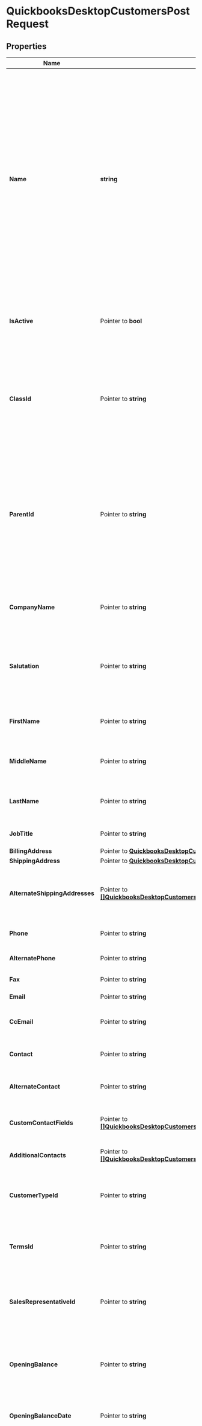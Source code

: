# QuickbooksDesktopCustomersPostRequest

## Properties

Name | Type | Description | Notes
------------ | ------------- | ------------- | -------------
**Name** | **string** | The case-insensitive name of this customer. Not guaranteed to be unique because it does not include the names of its hierarchical parent objects like &#x60;fullName&#x60; does. For example, two customers could both have the &#x60;name&#x60; \&quot;Website Redesign Project\&quot;, but they could have unique &#x60;fullName&#x60; values, such as \&quot;ABC Corporation:Website Redesign Project\&quot; and \&quot;Baker:Website Redesign Project\&quot;.  Maximum length: 41 characters. | 
**IsActive** | Pointer to **bool** | Indicates whether this customer is active. Inactive objects are typically hidden from views and reports in QuickBooks. Defaults to &#x60;true&#x60;. | [optional] [default to true]
**ClassId** | Pointer to **string** | The customer&#39;s class. Classes can be used to categorize objects into meaningful segments, such as department, location, or type of work. In QuickBooks, class tracking is off by default. | [optional] 
**ParentId** | Pointer to **string** | The parent customer one level above this one in the hierarchy. For example, if this customer has a &#x60;fullName&#x60; of \&quot;ABC Corporation:Website Redesign Project\&quot;, its parent has a &#x60;fullName&#x60; of \&quot;ABC Corporation\&quot;. If this customer is at the top level, this field will be &#x60;null&#x60;. | [optional] 
**CompanyName** | Pointer to **string** | The name of the company associated with this customer. This name is used on invoices, checks, and other forms. | [optional] 
**Salutation** | Pointer to **string** | The formal salutation title that precedes the name of the contact person for this customer, such as \&quot;Mr.\&quot;, \&quot;Ms.\&quot;, or \&quot;Dr.\&quot;. | [optional] 
**FirstName** | Pointer to **string** | The first name of the contact person for this customer.  Maximum length: 25 characters. | [optional] 
**MiddleName** | Pointer to **string** | The middle name of the contact person for this customer.  Maximum length: 5 characters. | [optional] 
**LastName** | Pointer to **string** | The last name of the contact person for this customer.  Maximum length: 25 characters. | [optional] 
**JobTitle** | Pointer to **string** | The job title of the contact person for this customer. | [optional] 
**BillingAddress** | Pointer to [**QuickbooksDesktopCustomersPostRequestBillingAddress**](QuickbooksDesktopCustomersPostRequestBillingAddress.md) |  | [optional] 
**ShippingAddress** | Pointer to [**QuickbooksDesktopCustomersPostRequestShippingAddress**](QuickbooksDesktopCustomersPostRequestShippingAddress.md) |  | [optional] 
**AlternateShippingAddresses** | Pointer to [**[]QuickbooksDesktopCustomersPostRequestAlternateShippingAddressesInner**](QuickbooksDesktopCustomersPostRequestAlternateShippingAddressesInner.md) | A list of additional shipping addresses for this customer. Useful when the customer has multiple shipping locations. | [optional] 
**Phone** | Pointer to **string** | The customer&#39;s primary telephone number. | [optional] 
**AlternatePhone** | Pointer to **string** | The customer&#39;s alternate telephone number. | [optional] 
**Fax** | Pointer to **string** | The customer&#39;s fax number. | [optional] 
**Email** | Pointer to **string** | The customer&#39;s email address. | [optional] 
**CcEmail** | Pointer to **string** | An email address to carbon copy (CC) on communications with this customer. | [optional] 
**Contact** | Pointer to **string** | The name of the primary contact person for this customer. | [optional] 
**AlternateContact** | Pointer to **string** | The name of a alternate contact person for this customer. | [optional] 
**CustomContactFields** | Pointer to [**[]QuickbooksDesktopCustomersPostRequestCustomContactFieldsInner**](QuickbooksDesktopCustomersPostRequestCustomContactFieldsInner.md) | Additional custom contact fields for this customer, such as phone numbers or email addresses. | [optional] 
**AdditionalContacts** | Pointer to [**[]QuickbooksDesktopCustomersPostRequestAdditionalContactsInner**](QuickbooksDesktopCustomersPostRequestAdditionalContactsInner.md) | Additional alternate contacts for this customer. | [optional] 
**CustomerTypeId** | Pointer to **string** | The customer&#39;s type, used for categorizing customers into meaningful segments, such as industry or region. | [optional] 
**TermsId** | Pointer to **string** | The customer&#39;s payment terms, defining when payment is due and any applicable discounts. | [optional] 
**SalesRepresentativeId** | Pointer to **string** | The customer&#39;s sales representative. Sales representatives can be employees, vendors, or other names in QuickBooks. | [optional] 
**OpeningBalance** | Pointer to **string** | The opening balance of this customer&#39;s account, indicating the amount owed by this customer, represented as a decimal string. | [optional] 
**OpeningBalanceDate** | Pointer to **string** | The date of the opening balance of this customer, in ISO 8601 format (YYYY-MM-DD). | [optional] 
**SalesTaxCodeId** | Pointer to **string** | The default sales-tax code for transactions with this customer, determining whether the transactions are taxable or non-taxable. This can be overridden at the transaction or transaction-line level.  Default codes include \&quot;Non\&quot; (non-taxable) and \&quot;Tax\&quot; (taxable), but custom codes can also be created in QuickBooks. If QuickBooks is not set up to charge sales tax (via the \&quot;Do You Charge Sales Tax?\&quot; preference), it will assign the default non-taxable code to all sales. | [optional] 
**SalesTaxItemId** | Pointer to **string** | The sales-tax item used to calculate the actual tax amount for this customer&#39;s transactions by applying a specific tax rate collected for a single tax agency. Unlike &#x60;salesTaxCode&#x60;, which only indicates general taxability, this field drives the actual tax calculation and reporting. | [optional] 
**SalesTaxCountry** | Pointer to **string** | The country for which sales tax is collected for this customer. | [optional] 
**ResaleNumber** | Pointer to **string** | The customer&#39;s resale number, used if the customer is purchasing items for resale. This number does not affect sales tax calculations or reports in QuickBooks. | [optional] 
**AccountNumber** | Pointer to **string** | The customer&#39;s account number, which appears in the QuickBooks chart of accounts, reports, and graphs.  Note that if the \&quot;Use Account Numbers\&quot; preference is turned off in QuickBooks, the account number may not be visible in the user interface, but it can still be set and retrieved through the API. | [optional] 
**CreditLimit** | Pointer to **string** | The customer&#39;s credit limit, represented as a decimal string. This is the maximum amount of money this customer can spend before being billed. If &#x60;null&#x60;, there is no credit limit. | [optional] 
**PreferredPaymentMethodId** | Pointer to **string** | The customer&#39;s preferred payment method (e.g., cash, check, credit card). | [optional] 
**CreditCard** | Pointer to [**QuickbooksDesktopCustomersPostRequestCreditCard**](QuickbooksDesktopCustomersPostRequestCreditCard.md) |  | [optional] 
**JobStatus** | Pointer to **string** | The status of this customer&#39;s job, if this object is a job (i.e., sub-customer). | [optional] [default to "none"]
**JobStartDate** | Pointer to **string** | The date when work on this customer&#39;s job began, if applicable, in ISO 8601 format (YYYY-MM-DD). | [optional] 
**JobProjectedEndDate** | Pointer to **string** | The projected completion date for this customer&#39;s job, if applicable, in ISO 8601 format (YYYY-MM-DD). | [optional] 
**JobEndDate** | Pointer to **string** | The actual completion date of this customer&#39;s job, if applicable, in ISO 8601 format (YYYY-MM-DD). | [optional] 
**JobDescription** | Pointer to **string** | A brief description of this customer&#39;s job, if this object is a job (i.e., sub-customer). | [optional] 
**JobTypeId** | Pointer to **string** | The type or category of this customer&#39;s job, if this object is a job (i.e., sub-customer). Useful for classifying into meaningful segments (e.g., repair, installation, consulting). | [optional] 
**Note** | Pointer to **string** | A note or comment about this customer. | [optional] 
**AdditionalNotes** | Pointer to [**[]QuickbooksDesktopCustomersPostRequestAdditionalNotesInner**](QuickbooksDesktopCustomersPostRequestAdditionalNotesInner.md) | Additional notes about this customer. | [optional] 
**PreferredDeliveryMethod** | Pointer to **string** | The preferred method for delivering invoices and other documents to this customer. | [optional] [default to "none"]
**PriceLevelId** | Pointer to **string** | The customer&#39;s custom price level that QuickBooks automatically applies to calculate item rates in new transactions (e.g., invoices, sales receipts, sales orders, and credit memos) for this customer. While applied automatically, this can be overridden when creating individual transactions. Note that transactions will not show the price level itself, only the final &#x60;rate&#x60; calculated from it. | [optional] 
**ExternalId** | Pointer to **string** | A globally unique identifier (GUID) you, the developer, can provide for tracking this object in your external system. This field is immutable and can only be set during object creation.  **IMPORTANT**: This field must be formatted as a valid GUID; otherwise, QuickBooks will return an error. | [optional] 
**TaxRegistrationNumber** | Pointer to **string** | The customer&#39;s tax registration number, for use in Canada or the UK. | [optional] 
**CurrencyId** | Pointer to **string** | The customer&#39;s currency. For built-in currencies, the name and code are standard international values. For user-defined currencies, all values are editable. | [optional] 

## Methods

### NewQuickbooksDesktopCustomersPostRequest

`func NewQuickbooksDesktopCustomersPostRequest(name string, ) *QuickbooksDesktopCustomersPostRequest`

NewQuickbooksDesktopCustomersPostRequest instantiates a new QuickbooksDesktopCustomersPostRequest object
This constructor will assign default values to properties that have it defined,
and makes sure properties required by API are set, but the set of arguments
will change when the set of required properties is changed

### NewQuickbooksDesktopCustomersPostRequestWithDefaults

`func NewQuickbooksDesktopCustomersPostRequestWithDefaults() *QuickbooksDesktopCustomersPostRequest`

NewQuickbooksDesktopCustomersPostRequestWithDefaults instantiates a new QuickbooksDesktopCustomersPostRequest object
This constructor will only assign default values to properties that have it defined,
but it doesn't guarantee that properties required by API are set

### GetName

`func (o *QuickbooksDesktopCustomersPostRequest) GetName() string`

GetName returns the Name field if non-nil, zero value otherwise.

### GetNameOk

`func (o *QuickbooksDesktopCustomersPostRequest) GetNameOk() (*string, bool)`

GetNameOk returns a tuple with the Name field if it's non-nil, zero value otherwise
and a boolean to check if the value has been set.

### SetName

`func (o *QuickbooksDesktopCustomersPostRequest) SetName(v string)`

SetName sets Name field to given value.


### GetIsActive

`func (o *QuickbooksDesktopCustomersPostRequest) GetIsActive() bool`

GetIsActive returns the IsActive field if non-nil, zero value otherwise.

### GetIsActiveOk

`func (o *QuickbooksDesktopCustomersPostRequest) GetIsActiveOk() (*bool, bool)`

GetIsActiveOk returns a tuple with the IsActive field if it's non-nil, zero value otherwise
and a boolean to check if the value has been set.

### SetIsActive

`func (o *QuickbooksDesktopCustomersPostRequest) SetIsActive(v bool)`

SetIsActive sets IsActive field to given value.

### HasIsActive

`func (o *QuickbooksDesktopCustomersPostRequest) HasIsActive() bool`

HasIsActive returns a boolean if a field has been set.

### GetClassId

`func (o *QuickbooksDesktopCustomersPostRequest) GetClassId() string`

GetClassId returns the ClassId field if non-nil, zero value otherwise.

### GetClassIdOk

`func (o *QuickbooksDesktopCustomersPostRequest) GetClassIdOk() (*string, bool)`

GetClassIdOk returns a tuple with the ClassId field if it's non-nil, zero value otherwise
and a boolean to check if the value has been set.

### SetClassId

`func (o *QuickbooksDesktopCustomersPostRequest) SetClassId(v string)`

SetClassId sets ClassId field to given value.

### HasClassId

`func (o *QuickbooksDesktopCustomersPostRequest) HasClassId() bool`

HasClassId returns a boolean if a field has been set.

### GetParentId

`func (o *QuickbooksDesktopCustomersPostRequest) GetParentId() string`

GetParentId returns the ParentId field if non-nil, zero value otherwise.

### GetParentIdOk

`func (o *QuickbooksDesktopCustomersPostRequest) GetParentIdOk() (*string, bool)`

GetParentIdOk returns a tuple with the ParentId field if it's non-nil, zero value otherwise
and a boolean to check if the value has been set.

### SetParentId

`func (o *QuickbooksDesktopCustomersPostRequest) SetParentId(v string)`

SetParentId sets ParentId field to given value.

### HasParentId

`func (o *QuickbooksDesktopCustomersPostRequest) HasParentId() bool`

HasParentId returns a boolean if a field has been set.

### GetCompanyName

`func (o *QuickbooksDesktopCustomersPostRequest) GetCompanyName() string`

GetCompanyName returns the CompanyName field if non-nil, zero value otherwise.

### GetCompanyNameOk

`func (o *QuickbooksDesktopCustomersPostRequest) GetCompanyNameOk() (*string, bool)`

GetCompanyNameOk returns a tuple with the CompanyName field if it's non-nil, zero value otherwise
and a boolean to check if the value has been set.

### SetCompanyName

`func (o *QuickbooksDesktopCustomersPostRequest) SetCompanyName(v string)`

SetCompanyName sets CompanyName field to given value.

### HasCompanyName

`func (o *QuickbooksDesktopCustomersPostRequest) HasCompanyName() bool`

HasCompanyName returns a boolean if a field has been set.

### GetSalutation

`func (o *QuickbooksDesktopCustomersPostRequest) GetSalutation() string`

GetSalutation returns the Salutation field if non-nil, zero value otherwise.

### GetSalutationOk

`func (o *QuickbooksDesktopCustomersPostRequest) GetSalutationOk() (*string, bool)`

GetSalutationOk returns a tuple with the Salutation field if it's non-nil, zero value otherwise
and a boolean to check if the value has been set.

### SetSalutation

`func (o *QuickbooksDesktopCustomersPostRequest) SetSalutation(v string)`

SetSalutation sets Salutation field to given value.

### HasSalutation

`func (o *QuickbooksDesktopCustomersPostRequest) HasSalutation() bool`

HasSalutation returns a boolean if a field has been set.

### GetFirstName

`func (o *QuickbooksDesktopCustomersPostRequest) GetFirstName() string`

GetFirstName returns the FirstName field if non-nil, zero value otherwise.

### GetFirstNameOk

`func (o *QuickbooksDesktopCustomersPostRequest) GetFirstNameOk() (*string, bool)`

GetFirstNameOk returns a tuple with the FirstName field if it's non-nil, zero value otherwise
and a boolean to check if the value has been set.

### SetFirstName

`func (o *QuickbooksDesktopCustomersPostRequest) SetFirstName(v string)`

SetFirstName sets FirstName field to given value.

### HasFirstName

`func (o *QuickbooksDesktopCustomersPostRequest) HasFirstName() bool`

HasFirstName returns a boolean if a field has been set.

### GetMiddleName

`func (o *QuickbooksDesktopCustomersPostRequest) GetMiddleName() string`

GetMiddleName returns the MiddleName field if non-nil, zero value otherwise.

### GetMiddleNameOk

`func (o *QuickbooksDesktopCustomersPostRequest) GetMiddleNameOk() (*string, bool)`

GetMiddleNameOk returns a tuple with the MiddleName field if it's non-nil, zero value otherwise
and a boolean to check if the value has been set.

### SetMiddleName

`func (o *QuickbooksDesktopCustomersPostRequest) SetMiddleName(v string)`

SetMiddleName sets MiddleName field to given value.

### HasMiddleName

`func (o *QuickbooksDesktopCustomersPostRequest) HasMiddleName() bool`

HasMiddleName returns a boolean if a field has been set.

### GetLastName

`func (o *QuickbooksDesktopCustomersPostRequest) GetLastName() string`

GetLastName returns the LastName field if non-nil, zero value otherwise.

### GetLastNameOk

`func (o *QuickbooksDesktopCustomersPostRequest) GetLastNameOk() (*string, bool)`

GetLastNameOk returns a tuple with the LastName field if it's non-nil, zero value otherwise
and a boolean to check if the value has been set.

### SetLastName

`func (o *QuickbooksDesktopCustomersPostRequest) SetLastName(v string)`

SetLastName sets LastName field to given value.

### HasLastName

`func (o *QuickbooksDesktopCustomersPostRequest) HasLastName() bool`

HasLastName returns a boolean if a field has been set.

### GetJobTitle

`func (o *QuickbooksDesktopCustomersPostRequest) GetJobTitle() string`

GetJobTitle returns the JobTitle field if non-nil, zero value otherwise.

### GetJobTitleOk

`func (o *QuickbooksDesktopCustomersPostRequest) GetJobTitleOk() (*string, bool)`

GetJobTitleOk returns a tuple with the JobTitle field if it's non-nil, zero value otherwise
and a boolean to check if the value has been set.

### SetJobTitle

`func (o *QuickbooksDesktopCustomersPostRequest) SetJobTitle(v string)`

SetJobTitle sets JobTitle field to given value.

### HasJobTitle

`func (o *QuickbooksDesktopCustomersPostRequest) HasJobTitle() bool`

HasJobTitle returns a boolean if a field has been set.

### GetBillingAddress

`func (o *QuickbooksDesktopCustomersPostRequest) GetBillingAddress() QuickbooksDesktopCustomersPostRequestBillingAddress`

GetBillingAddress returns the BillingAddress field if non-nil, zero value otherwise.

### GetBillingAddressOk

`func (o *QuickbooksDesktopCustomersPostRequest) GetBillingAddressOk() (*QuickbooksDesktopCustomersPostRequestBillingAddress, bool)`

GetBillingAddressOk returns a tuple with the BillingAddress field if it's non-nil, zero value otherwise
and a boolean to check if the value has been set.

### SetBillingAddress

`func (o *QuickbooksDesktopCustomersPostRequest) SetBillingAddress(v QuickbooksDesktopCustomersPostRequestBillingAddress)`

SetBillingAddress sets BillingAddress field to given value.

### HasBillingAddress

`func (o *QuickbooksDesktopCustomersPostRequest) HasBillingAddress() bool`

HasBillingAddress returns a boolean if a field has been set.

### GetShippingAddress

`func (o *QuickbooksDesktopCustomersPostRequest) GetShippingAddress() QuickbooksDesktopCustomersPostRequestShippingAddress`

GetShippingAddress returns the ShippingAddress field if non-nil, zero value otherwise.

### GetShippingAddressOk

`func (o *QuickbooksDesktopCustomersPostRequest) GetShippingAddressOk() (*QuickbooksDesktopCustomersPostRequestShippingAddress, bool)`

GetShippingAddressOk returns a tuple with the ShippingAddress field if it's non-nil, zero value otherwise
and a boolean to check if the value has been set.

### SetShippingAddress

`func (o *QuickbooksDesktopCustomersPostRequest) SetShippingAddress(v QuickbooksDesktopCustomersPostRequestShippingAddress)`

SetShippingAddress sets ShippingAddress field to given value.

### HasShippingAddress

`func (o *QuickbooksDesktopCustomersPostRequest) HasShippingAddress() bool`

HasShippingAddress returns a boolean if a field has been set.

### GetAlternateShippingAddresses

`func (o *QuickbooksDesktopCustomersPostRequest) GetAlternateShippingAddresses() []QuickbooksDesktopCustomersPostRequestAlternateShippingAddressesInner`

GetAlternateShippingAddresses returns the AlternateShippingAddresses field if non-nil, zero value otherwise.

### GetAlternateShippingAddressesOk

`func (o *QuickbooksDesktopCustomersPostRequest) GetAlternateShippingAddressesOk() (*[]QuickbooksDesktopCustomersPostRequestAlternateShippingAddressesInner, bool)`

GetAlternateShippingAddressesOk returns a tuple with the AlternateShippingAddresses field if it's non-nil, zero value otherwise
and a boolean to check if the value has been set.

### SetAlternateShippingAddresses

`func (o *QuickbooksDesktopCustomersPostRequest) SetAlternateShippingAddresses(v []QuickbooksDesktopCustomersPostRequestAlternateShippingAddressesInner)`

SetAlternateShippingAddresses sets AlternateShippingAddresses field to given value.

### HasAlternateShippingAddresses

`func (o *QuickbooksDesktopCustomersPostRequest) HasAlternateShippingAddresses() bool`

HasAlternateShippingAddresses returns a boolean if a field has been set.

### GetPhone

`func (o *QuickbooksDesktopCustomersPostRequest) GetPhone() string`

GetPhone returns the Phone field if non-nil, zero value otherwise.

### GetPhoneOk

`func (o *QuickbooksDesktopCustomersPostRequest) GetPhoneOk() (*string, bool)`

GetPhoneOk returns a tuple with the Phone field if it's non-nil, zero value otherwise
and a boolean to check if the value has been set.

### SetPhone

`func (o *QuickbooksDesktopCustomersPostRequest) SetPhone(v string)`

SetPhone sets Phone field to given value.

### HasPhone

`func (o *QuickbooksDesktopCustomersPostRequest) HasPhone() bool`

HasPhone returns a boolean if a field has been set.

### GetAlternatePhone

`func (o *QuickbooksDesktopCustomersPostRequest) GetAlternatePhone() string`

GetAlternatePhone returns the AlternatePhone field if non-nil, zero value otherwise.

### GetAlternatePhoneOk

`func (o *QuickbooksDesktopCustomersPostRequest) GetAlternatePhoneOk() (*string, bool)`

GetAlternatePhoneOk returns a tuple with the AlternatePhone field if it's non-nil, zero value otherwise
and a boolean to check if the value has been set.

### SetAlternatePhone

`func (o *QuickbooksDesktopCustomersPostRequest) SetAlternatePhone(v string)`

SetAlternatePhone sets AlternatePhone field to given value.

### HasAlternatePhone

`func (o *QuickbooksDesktopCustomersPostRequest) HasAlternatePhone() bool`

HasAlternatePhone returns a boolean if a field has been set.

### GetFax

`func (o *QuickbooksDesktopCustomersPostRequest) GetFax() string`

GetFax returns the Fax field if non-nil, zero value otherwise.

### GetFaxOk

`func (o *QuickbooksDesktopCustomersPostRequest) GetFaxOk() (*string, bool)`

GetFaxOk returns a tuple with the Fax field if it's non-nil, zero value otherwise
and a boolean to check if the value has been set.

### SetFax

`func (o *QuickbooksDesktopCustomersPostRequest) SetFax(v string)`

SetFax sets Fax field to given value.

### HasFax

`func (o *QuickbooksDesktopCustomersPostRequest) HasFax() bool`

HasFax returns a boolean if a field has been set.

### GetEmail

`func (o *QuickbooksDesktopCustomersPostRequest) GetEmail() string`

GetEmail returns the Email field if non-nil, zero value otherwise.

### GetEmailOk

`func (o *QuickbooksDesktopCustomersPostRequest) GetEmailOk() (*string, bool)`

GetEmailOk returns a tuple with the Email field if it's non-nil, zero value otherwise
and a boolean to check if the value has been set.

### SetEmail

`func (o *QuickbooksDesktopCustomersPostRequest) SetEmail(v string)`

SetEmail sets Email field to given value.

### HasEmail

`func (o *QuickbooksDesktopCustomersPostRequest) HasEmail() bool`

HasEmail returns a boolean if a field has been set.

### GetCcEmail

`func (o *QuickbooksDesktopCustomersPostRequest) GetCcEmail() string`

GetCcEmail returns the CcEmail field if non-nil, zero value otherwise.

### GetCcEmailOk

`func (o *QuickbooksDesktopCustomersPostRequest) GetCcEmailOk() (*string, bool)`

GetCcEmailOk returns a tuple with the CcEmail field if it's non-nil, zero value otherwise
and a boolean to check if the value has been set.

### SetCcEmail

`func (o *QuickbooksDesktopCustomersPostRequest) SetCcEmail(v string)`

SetCcEmail sets CcEmail field to given value.

### HasCcEmail

`func (o *QuickbooksDesktopCustomersPostRequest) HasCcEmail() bool`

HasCcEmail returns a boolean if a field has been set.

### GetContact

`func (o *QuickbooksDesktopCustomersPostRequest) GetContact() string`

GetContact returns the Contact field if non-nil, zero value otherwise.

### GetContactOk

`func (o *QuickbooksDesktopCustomersPostRequest) GetContactOk() (*string, bool)`

GetContactOk returns a tuple with the Contact field if it's non-nil, zero value otherwise
and a boolean to check if the value has been set.

### SetContact

`func (o *QuickbooksDesktopCustomersPostRequest) SetContact(v string)`

SetContact sets Contact field to given value.

### HasContact

`func (o *QuickbooksDesktopCustomersPostRequest) HasContact() bool`

HasContact returns a boolean if a field has been set.

### GetAlternateContact

`func (o *QuickbooksDesktopCustomersPostRequest) GetAlternateContact() string`

GetAlternateContact returns the AlternateContact field if non-nil, zero value otherwise.

### GetAlternateContactOk

`func (o *QuickbooksDesktopCustomersPostRequest) GetAlternateContactOk() (*string, bool)`

GetAlternateContactOk returns a tuple with the AlternateContact field if it's non-nil, zero value otherwise
and a boolean to check if the value has been set.

### SetAlternateContact

`func (o *QuickbooksDesktopCustomersPostRequest) SetAlternateContact(v string)`

SetAlternateContact sets AlternateContact field to given value.

### HasAlternateContact

`func (o *QuickbooksDesktopCustomersPostRequest) HasAlternateContact() bool`

HasAlternateContact returns a boolean if a field has been set.

### GetCustomContactFields

`func (o *QuickbooksDesktopCustomersPostRequest) GetCustomContactFields() []QuickbooksDesktopCustomersPostRequestCustomContactFieldsInner`

GetCustomContactFields returns the CustomContactFields field if non-nil, zero value otherwise.

### GetCustomContactFieldsOk

`func (o *QuickbooksDesktopCustomersPostRequest) GetCustomContactFieldsOk() (*[]QuickbooksDesktopCustomersPostRequestCustomContactFieldsInner, bool)`

GetCustomContactFieldsOk returns a tuple with the CustomContactFields field if it's non-nil, zero value otherwise
and a boolean to check if the value has been set.

### SetCustomContactFields

`func (o *QuickbooksDesktopCustomersPostRequest) SetCustomContactFields(v []QuickbooksDesktopCustomersPostRequestCustomContactFieldsInner)`

SetCustomContactFields sets CustomContactFields field to given value.

### HasCustomContactFields

`func (o *QuickbooksDesktopCustomersPostRequest) HasCustomContactFields() bool`

HasCustomContactFields returns a boolean if a field has been set.

### GetAdditionalContacts

`func (o *QuickbooksDesktopCustomersPostRequest) GetAdditionalContacts() []QuickbooksDesktopCustomersPostRequestAdditionalContactsInner`

GetAdditionalContacts returns the AdditionalContacts field if non-nil, zero value otherwise.

### GetAdditionalContactsOk

`func (o *QuickbooksDesktopCustomersPostRequest) GetAdditionalContactsOk() (*[]QuickbooksDesktopCustomersPostRequestAdditionalContactsInner, bool)`

GetAdditionalContactsOk returns a tuple with the AdditionalContacts field if it's non-nil, zero value otherwise
and a boolean to check if the value has been set.

### SetAdditionalContacts

`func (o *QuickbooksDesktopCustomersPostRequest) SetAdditionalContacts(v []QuickbooksDesktopCustomersPostRequestAdditionalContactsInner)`

SetAdditionalContacts sets AdditionalContacts field to given value.

### HasAdditionalContacts

`func (o *QuickbooksDesktopCustomersPostRequest) HasAdditionalContacts() bool`

HasAdditionalContacts returns a boolean if a field has been set.

### GetCustomerTypeId

`func (o *QuickbooksDesktopCustomersPostRequest) GetCustomerTypeId() string`

GetCustomerTypeId returns the CustomerTypeId field if non-nil, zero value otherwise.

### GetCustomerTypeIdOk

`func (o *QuickbooksDesktopCustomersPostRequest) GetCustomerTypeIdOk() (*string, bool)`

GetCustomerTypeIdOk returns a tuple with the CustomerTypeId field if it's non-nil, zero value otherwise
and a boolean to check if the value has been set.

### SetCustomerTypeId

`func (o *QuickbooksDesktopCustomersPostRequest) SetCustomerTypeId(v string)`

SetCustomerTypeId sets CustomerTypeId field to given value.

### HasCustomerTypeId

`func (o *QuickbooksDesktopCustomersPostRequest) HasCustomerTypeId() bool`

HasCustomerTypeId returns a boolean if a field has been set.

### GetTermsId

`func (o *QuickbooksDesktopCustomersPostRequest) GetTermsId() string`

GetTermsId returns the TermsId field if non-nil, zero value otherwise.

### GetTermsIdOk

`func (o *QuickbooksDesktopCustomersPostRequest) GetTermsIdOk() (*string, bool)`

GetTermsIdOk returns a tuple with the TermsId field if it's non-nil, zero value otherwise
and a boolean to check if the value has been set.

### SetTermsId

`func (o *QuickbooksDesktopCustomersPostRequest) SetTermsId(v string)`

SetTermsId sets TermsId field to given value.

### HasTermsId

`func (o *QuickbooksDesktopCustomersPostRequest) HasTermsId() bool`

HasTermsId returns a boolean if a field has been set.

### GetSalesRepresentativeId

`func (o *QuickbooksDesktopCustomersPostRequest) GetSalesRepresentativeId() string`

GetSalesRepresentativeId returns the SalesRepresentativeId field if non-nil, zero value otherwise.

### GetSalesRepresentativeIdOk

`func (o *QuickbooksDesktopCustomersPostRequest) GetSalesRepresentativeIdOk() (*string, bool)`

GetSalesRepresentativeIdOk returns a tuple with the SalesRepresentativeId field if it's non-nil, zero value otherwise
and a boolean to check if the value has been set.

### SetSalesRepresentativeId

`func (o *QuickbooksDesktopCustomersPostRequest) SetSalesRepresentativeId(v string)`

SetSalesRepresentativeId sets SalesRepresentativeId field to given value.

### HasSalesRepresentativeId

`func (o *QuickbooksDesktopCustomersPostRequest) HasSalesRepresentativeId() bool`

HasSalesRepresentativeId returns a boolean if a field has been set.

### GetOpeningBalance

`func (o *QuickbooksDesktopCustomersPostRequest) GetOpeningBalance() string`

GetOpeningBalance returns the OpeningBalance field if non-nil, zero value otherwise.

### GetOpeningBalanceOk

`func (o *QuickbooksDesktopCustomersPostRequest) GetOpeningBalanceOk() (*string, bool)`

GetOpeningBalanceOk returns a tuple with the OpeningBalance field if it's non-nil, zero value otherwise
and a boolean to check if the value has been set.

### SetOpeningBalance

`func (o *QuickbooksDesktopCustomersPostRequest) SetOpeningBalance(v string)`

SetOpeningBalance sets OpeningBalance field to given value.

### HasOpeningBalance

`func (o *QuickbooksDesktopCustomersPostRequest) HasOpeningBalance() bool`

HasOpeningBalance returns a boolean if a field has been set.

### GetOpeningBalanceDate

`func (o *QuickbooksDesktopCustomersPostRequest) GetOpeningBalanceDate() string`

GetOpeningBalanceDate returns the OpeningBalanceDate field if non-nil, zero value otherwise.

### GetOpeningBalanceDateOk

`func (o *QuickbooksDesktopCustomersPostRequest) GetOpeningBalanceDateOk() (*string, bool)`

GetOpeningBalanceDateOk returns a tuple with the OpeningBalanceDate field if it's non-nil, zero value otherwise
and a boolean to check if the value has been set.

### SetOpeningBalanceDate

`func (o *QuickbooksDesktopCustomersPostRequest) SetOpeningBalanceDate(v string)`

SetOpeningBalanceDate sets OpeningBalanceDate field to given value.

### HasOpeningBalanceDate

`func (o *QuickbooksDesktopCustomersPostRequest) HasOpeningBalanceDate() bool`

HasOpeningBalanceDate returns a boolean if a field has been set.

### GetSalesTaxCodeId

`func (o *QuickbooksDesktopCustomersPostRequest) GetSalesTaxCodeId() string`

GetSalesTaxCodeId returns the SalesTaxCodeId field if non-nil, zero value otherwise.

### GetSalesTaxCodeIdOk

`func (o *QuickbooksDesktopCustomersPostRequest) GetSalesTaxCodeIdOk() (*string, bool)`

GetSalesTaxCodeIdOk returns a tuple with the SalesTaxCodeId field if it's non-nil, zero value otherwise
and a boolean to check if the value has been set.

### SetSalesTaxCodeId

`func (o *QuickbooksDesktopCustomersPostRequest) SetSalesTaxCodeId(v string)`

SetSalesTaxCodeId sets SalesTaxCodeId field to given value.

### HasSalesTaxCodeId

`func (o *QuickbooksDesktopCustomersPostRequest) HasSalesTaxCodeId() bool`

HasSalesTaxCodeId returns a boolean if a field has been set.

### GetSalesTaxItemId

`func (o *QuickbooksDesktopCustomersPostRequest) GetSalesTaxItemId() string`

GetSalesTaxItemId returns the SalesTaxItemId field if non-nil, zero value otherwise.

### GetSalesTaxItemIdOk

`func (o *QuickbooksDesktopCustomersPostRequest) GetSalesTaxItemIdOk() (*string, bool)`

GetSalesTaxItemIdOk returns a tuple with the SalesTaxItemId field if it's non-nil, zero value otherwise
and a boolean to check if the value has been set.

### SetSalesTaxItemId

`func (o *QuickbooksDesktopCustomersPostRequest) SetSalesTaxItemId(v string)`

SetSalesTaxItemId sets SalesTaxItemId field to given value.

### HasSalesTaxItemId

`func (o *QuickbooksDesktopCustomersPostRequest) HasSalesTaxItemId() bool`

HasSalesTaxItemId returns a boolean if a field has been set.

### GetSalesTaxCountry

`func (o *QuickbooksDesktopCustomersPostRequest) GetSalesTaxCountry() string`

GetSalesTaxCountry returns the SalesTaxCountry field if non-nil, zero value otherwise.

### GetSalesTaxCountryOk

`func (o *QuickbooksDesktopCustomersPostRequest) GetSalesTaxCountryOk() (*string, bool)`

GetSalesTaxCountryOk returns a tuple with the SalesTaxCountry field if it's non-nil, zero value otherwise
and a boolean to check if the value has been set.

### SetSalesTaxCountry

`func (o *QuickbooksDesktopCustomersPostRequest) SetSalesTaxCountry(v string)`

SetSalesTaxCountry sets SalesTaxCountry field to given value.

### HasSalesTaxCountry

`func (o *QuickbooksDesktopCustomersPostRequest) HasSalesTaxCountry() bool`

HasSalesTaxCountry returns a boolean if a field has been set.

### GetResaleNumber

`func (o *QuickbooksDesktopCustomersPostRequest) GetResaleNumber() string`

GetResaleNumber returns the ResaleNumber field if non-nil, zero value otherwise.

### GetResaleNumberOk

`func (o *QuickbooksDesktopCustomersPostRequest) GetResaleNumberOk() (*string, bool)`

GetResaleNumberOk returns a tuple with the ResaleNumber field if it's non-nil, zero value otherwise
and a boolean to check if the value has been set.

### SetResaleNumber

`func (o *QuickbooksDesktopCustomersPostRequest) SetResaleNumber(v string)`

SetResaleNumber sets ResaleNumber field to given value.

### HasResaleNumber

`func (o *QuickbooksDesktopCustomersPostRequest) HasResaleNumber() bool`

HasResaleNumber returns a boolean if a field has been set.

### GetAccountNumber

`func (o *QuickbooksDesktopCustomersPostRequest) GetAccountNumber() string`

GetAccountNumber returns the AccountNumber field if non-nil, zero value otherwise.

### GetAccountNumberOk

`func (o *QuickbooksDesktopCustomersPostRequest) GetAccountNumberOk() (*string, bool)`

GetAccountNumberOk returns a tuple with the AccountNumber field if it's non-nil, zero value otherwise
and a boolean to check if the value has been set.

### SetAccountNumber

`func (o *QuickbooksDesktopCustomersPostRequest) SetAccountNumber(v string)`

SetAccountNumber sets AccountNumber field to given value.

### HasAccountNumber

`func (o *QuickbooksDesktopCustomersPostRequest) HasAccountNumber() bool`

HasAccountNumber returns a boolean if a field has been set.

### GetCreditLimit

`func (o *QuickbooksDesktopCustomersPostRequest) GetCreditLimit() string`

GetCreditLimit returns the CreditLimit field if non-nil, zero value otherwise.

### GetCreditLimitOk

`func (o *QuickbooksDesktopCustomersPostRequest) GetCreditLimitOk() (*string, bool)`

GetCreditLimitOk returns a tuple with the CreditLimit field if it's non-nil, zero value otherwise
and a boolean to check if the value has been set.

### SetCreditLimit

`func (o *QuickbooksDesktopCustomersPostRequest) SetCreditLimit(v string)`

SetCreditLimit sets CreditLimit field to given value.

### HasCreditLimit

`func (o *QuickbooksDesktopCustomersPostRequest) HasCreditLimit() bool`

HasCreditLimit returns a boolean if a field has been set.

### GetPreferredPaymentMethodId

`func (o *QuickbooksDesktopCustomersPostRequest) GetPreferredPaymentMethodId() string`

GetPreferredPaymentMethodId returns the PreferredPaymentMethodId field if non-nil, zero value otherwise.

### GetPreferredPaymentMethodIdOk

`func (o *QuickbooksDesktopCustomersPostRequest) GetPreferredPaymentMethodIdOk() (*string, bool)`

GetPreferredPaymentMethodIdOk returns a tuple with the PreferredPaymentMethodId field if it's non-nil, zero value otherwise
and a boolean to check if the value has been set.

### SetPreferredPaymentMethodId

`func (o *QuickbooksDesktopCustomersPostRequest) SetPreferredPaymentMethodId(v string)`

SetPreferredPaymentMethodId sets PreferredPaymentMethodId field to given value.

### HasPreferredPaymentMethodId

`func (o *QuickbooksDesktopCustomersPostRequest) HasPreferredPaymentMethodId() bool`

HasPreferredPaymentMethodId returns a boolean if a field has been set.

### GetCreditCard

`func (o *QuickbooksDesktopCustomersPostRequest) GetCreditCard() QuickbooksDesktopCustomersPostRequestCreditCard`

GetCreditCard returns the CreditCard field if non-nil, zero value otherwise.

### GetCreditCardOk

`func (o *QuickbooksDesktopCustomersPostRequest) GetCreditCardOk() (*QuickbooksDesktopCustomersPostRequestCreditCard, bool)`

GetCreditCardOk returns a tuple with the CreditCard field if it's non-nil, zero value otherwise
and a boolean to check if the value has been set.

### SetCreditCard

`func (o *QuickbooksDesktopCustomersPostRequest) SetCreditCard(v QuickbooksDesktopCustomersPostRequestCreditCard)`

SetCreditCard sets CreditCard field to given value.

### HasCreditCard

`func (o *QuickbooksDesktopCustomersPostRequest) HasCreditCard() bool`

HasCreditCard returns a boolean if a field has been set.

### GetJobStatus

`func (o *QuickbooksDesktopCustomersPostRequest) GetJobStatus() string`

GetJobStatus returns the JobStatus field if non-nil, zero value otherwise.

### GetJobStatusOk

`func (o *QuickbooksDesktopCustomersPostRequest) GetJobStatusOk() (*string, bool)`

GetJobStatusOk returns a tuple with the JobStatus field if it's non-nil, zero value otherwise
and a boolean to check if the value has been set.

### SetJobStatus

`func (o *QuickbooksDesktopCustomersPostRequest) SetJobStatus(v string)`

SetJobStatus sets JobStatus field to given value.

### HasJobStatus

`func (o *QuickbooksDesktopCustomersPostRequest) HasJobStatus() bool`

HasJobStatus returns a boolean if a field has been set.

### GetJobStartDate

`func (o *QuickbooksDesktopCustomersPostRequest) GetJobStartDate() string`

GetJobStartDate returns the JobStartDate field if non-nil, zero value otherwise.

### GetJobStartDateOk

`func (o *QuickbooksDesktopCustomersPostRequest) GetJobStartDateOk() (*string, bool)`

GetJobStartDateOk returns a tuple with the JobStartDate field if it's non-nil, zero value otherwise
and a boolean to check if the value has been set.

### SetJobStartDate

`func (o *QuickbooksDesktopCustomersPostRequest) SetJobStartDate(v string)`

SetJobStartDate sets JobStartDate field to given value.

### HasJobStartDate

`func (o *QuickbooksDesktopCustomersPostRequest) HasJobStartDate() bool`

HasJobStartDate returns a boolean if a field has been set.

### GetJobProjectedEndDate

`func (o *QuickbooksDesktopCustomersPostRequest) GetJobProjectedEndDate() string`

GetJobProjectedEndDate returns the JobProjectedEndDate field if non-nil, zero value otherwise.

### GetJobProjectedEndDateOk

`func (o *QuickbooksDesktopCustomersPostRequest) GetJobProjectedEndDateOk() (*string, bool)`

GetJobProjectedEndDateOk returns a tuple with the JobProjectedEndDate field if it's non-nil, zero value otherwise
and a boolean to check if the value has been set.

### SetJobProjectedEndDate

`func (o *QuickbooksDesktopCustomersPostRequest) SetJobProjectedEndDate(v string)`

SetJobProjectedEndDate sets JobProjectedEndDate field to given value.

### HasJobProjectedEndDate

`func (o *QuickbooksDesktopCustomersPostRequest) HasJobProjectedEndDate() bool`

HasJobProjectedEndDate returns a boolean if a field has been set.

### GetJobEndDate

`func (o *QuickbooksDesktopCustomersPostRequest) GetJobEndDate() string`

GetJobEndDate returns the JobEndDate field if non-nil, zero value otherwise.

### GetJobEndDateOk

`func (o *QuickbooksDesktopCustomersPostRequest) GetJobEndDateOk() (*string, bool)`

GetJobEndDateOk returns a tuple with the JobEndDate field if it's non-nil, zero value otherwise
and a boolean to check if the value has been set.

### SetJobEndDate

`func (o *QuickbooksDesktopCustomersPostRequest) SetJobEndDate(v string)`

SetJobEndDate sets JobEndDate field to given value.

### HasJobEndDate

`func (o *QuickbooksDesktopCustomersPostRequest) HasJobEndDate() bool`

HasJobEndDate returns a boolean if a field has been set.

### GetJobDescription

`func (o *QuickbooksDesktopCustomersPostRequest) GetJobDescription() string`

GetJobDescription returns the JobDescription field if non-nil, zero value otherwise.

### GetJobDescriptionOk

`func (o *QuickbooksDesktopCustomersPostRequest) GetJobDescriptionOk() (*string, bool)`

GetJobDescriptionOk returns a tuple with the JobDescription field if it's non-nil, zero value otherwise
and a boolean to check if the value has been set.

### SetJobDescription

`func (o *QuickbooksDesktopCustomersPostRequest) SetJobDescription(v string)`

SetJobDescription sets JobDescription field to given value.

### HasJobDescription

`func (o *QuickbooksDesktopCustomersPostRequest) HasJobDescription() bool`

HasJobDescription returns a boolean if a field has been set.

### GetJobTypeId

`func (o *QuickbooksDesktopCustomersPostRequest) GetJobTypeId() string`

GetJobTypeId returns the JobTypeId field if non-nil, zero value otherwise.

### GetJobTypeIdOk

`func (o *QuickbooksDesktopCustomersPostRequest) GetJobTypeIdOk() (*string, bool)`

GetJobTypeIdOk returns a tuple with the JobTypeId field if it's non-nil, zero value otherwise
and a boolean to check if the value has been set.

### SetJobTypeId

`func (o *QuickbooksDesktopCustomersPostRequest) SetJobTypeId(v string)`

SetJobTypeId sets JobTypeId field to given value.

### HasJobTypeId

`func (o *QuickbooksDesktopCustomersPostRequest) HasJobTypeId() bool`

HasJobTypeId returns a boolean if a field has been set.

### GetNote

`func (o *QuickbooksDesktopCustomersPostRequest) GetNote() string`

GetNote returns the Note field if non-nil, zero value otherwise.

### GetNoteOk

`func (o *QuickbooksDesktopCustomersPostRequest) GetNoteOk() (*string, bool)`

GetNoteOk returns a tuple with the Note field if it's non-nil, zero value otherwise
and a boolean to check if the value has been set.

### SetNote

`func (o *QuickbooksDesktopCustomersPostRequest) SetNote(v string)`

SetNote sets Note field to given value.

### HasNote

`func (o *QuickbooksDesktopCustomersPostRequest) HasNote() bool`

HasNote returns a boolean if a field has been set.

### GetAdditionalNotes

`func (o *QuickbooksDesktopCustomersPostRequest) GetAdditionalNotes() []QuickbooksDesktopCustomersPostRequestAdditionalNotesInner`

GetAdditionalNotes returns the AdditionalNotes field if non-nil, zero value otherwise.

### GetAdditionalNotesOk

`func (o *QuickbooksDesktopCustomersPostRequest) GetAdditionalNotesOk() (*[]QuickbooksDesktopCustomersPostRequestAdditionalNotesInner, bool)`

GetAdditionalNotesOk returns a tuple with the AdditionalNotes field if it's non-nil, zero value otherwise
and a boolean to check if the value has been set.

### SetAdditionalNotes

`func (o *QuickbooksDesktopCustomersPostRequest) SetAdditionalNotes(v []QuickbooksDesktopCustomersPostRequestAdditionalNotesInner)`

SetAdditionalNotes sets AdditionalNotes field to given value.

### HasAdditionalNotes

`func (o *QuickbooksDesktopCustomersPostRequest) HasAdditionalNotes() bool`

HasAdditionalNotes returns a boolean if a field has been set.

### GetPreferredDeliveryMethod

`func (o *QuickbooksDesktopCustomersPostRequest) GetPreferredDeliveryMethod() string`

GetPreferredDeliveryMethod returns the PreferredDeliveryMethod field if non-nil, zero value otherwise.

### GetPreferredDeliveryMethodOk

`func (o *QuickbooksDesktopCustomersPostRequest) GetPreferredDeliveryMethodOk() (*string, bool)`

GetPreferredDeliveryMethodOk returns a tuple with the PreferredDeliveryMethod field if it's non-nil, zero value otherwise
and a boolean to check if the value has been set.

### SetPreferredDeliveryMethod

`func (o *QuickbooksDesktopCustomersPostRequest) SetPreferredDeliveryMethod(v string)`

SetPreferredDeliveryMethod sets PreferredDeliveryMethod field to given value.

### HasPreferredDeliveryMethod

`func (o *QuickbooksDesktopCustomersPostRequest) HasPreferredDeliveryMethod() bool`

HasPreferredDeliveryMethod returns a boolean if a field has been set.

### GetPriceLevelId

`func (o *QuickbooksDesktopCustomersPostRequest) GetPriceLevelId() string`

GetPriceLevelId returns the PriceLevelId field if non-nil, zero value otherwise.

### GetPriceLevelIdOk

`func (o *QuickbooksDesktopCustomersPostRequest) GetPriceLevelIdOk() (*string, bool)`

GetPriceLevelIdOk returns a tuple with the PriceLevelId field if it's non-nil, zero value otherwise
and a boolean to check if the value has been set.

### SetPriceLevelId

`func (o *QuickbooksDesktopCustomersPostRequest) SetPriceLevelId(v string)`

SetPriceLevelId sets PriceLevelId field to given value.

### HasPriceLevelId

`func (o *QuickbooksDesktopCustomersPostRequest) HasPriceLevelId() bool`

HasPriceLevelId returns a boolean if a field has been set.

### GetExternalId

`func (o *QuickbooksDesktopCustomersPostRequest) GetExternalId() string`

GetExternalId returns the ExternalId field if non-nil, zero value otherwise.

### GetExternalIdOk

`func (o *QuickbooksDesktopCustomersPostRequest) GetExternalIdOk() (*string, bool)`

GetExternalIdOk returns a tuple with the ExternalId field if it's non-nil, zero value otherwise
and a boolean to check if the value has been set.

### SetExternalId

`func (o *QuickbooksDesktopCustomersPostRequest) SetExternalId(v string)`

SetExternalId sets ExternalId field to given value.

### HasExternalId

`func (o *QuickbooksDesktopCustomersPostRequest) HasExternalId() bool`

HasExternalId returns a boolean if a field has been set.

### GetTaxRegistrationNumber

`func (o *QuickbooksDesktopCustomersPostRequest) GetTaxRegistrationNumber() string`

GetTaxRegistrationNumber returns the TaxRegistrationNumber field if non-nil, zero value otherwise.

### GetTaxRegistrationNumberOk

`func (o *QuickbooksDesktopCustomersPostRequest) GetTaxRegistrationNumberOk() (*string, bool)`

GetTaxRegistrationNumberOk returns a tuple with the TaxRegistrationNumber field if it's non-nil, zero value otherwise
and a boolean to check if the value has been set.

### SetTaxRegistrationNumber

`func (o *QuickbooksDesktopCustomersPostRequest) SetTaxRegistrationNumber(v string)`

SetTaxRegistrationNumber sets TaxRegistrationNumber field to given value.

### HasTaxRegistrationNumber

`func (o *QuickbooksDesktopCustomersPostRequest) HasTaxRegistrationNumber() bool`

HasTaxRegistrationNumber returns a boolean if a field has been set.

### GetCurrencyId

`func (o *QuickbooksDesktopCustomersPostRequest) GetCurrencyId() string`

GetCurrencyId returns the CurrencyId field if non-nil, zero value otherwise.

### GetCurrencyIdOk

`func (o *QuickbooksDesktopCustomersPostRequest) GetCurrencyIdOk() (*string, bool)`

GetCurrencyIdOk returns a tuple with the CurrencyId field if it's non-nil, zero value otherwise
and a boolean to check if the value has been set.

### SetCurrencyId

`func (o *QuickbooksDesktopCustomersPostRequest) SetCurrencyId(v string)`

SetCurrencyId sets CurrencyId field to given value.

### HasCurrencyId

`func (o *QuickbooksDesktopCustomersPostRequest) HasCurrencyId() bool`

HasCurrencyId returns a boolean if a field has been set.


[[Back to Model list]](../README.md#documentation-for-models) [[Back to API list]](../README.md#documentation-for-api-endpoints) [[Back to README]](../README.md)


